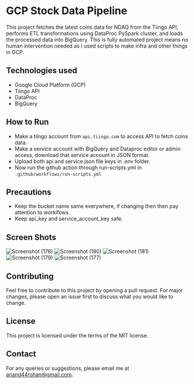 # GCP Stock Data Pipeline
This project fetches the latest coins data for NDAQ from the Tiingo API, performs ETL transformations using DataProc PySpark cluster, and loads the processed data into BigQuery. This is fully automated project means no human intervention needed as I used scripts to make infra and other things in GCP.

## Technologies used
- Google Cloud Platform (GCP)
- Tiingo API
- DataProc
- BigQuery

## How to Run
- Make a tiingo account from `api.tiingo.com` to access API to fetch coins data.
- Make a service account with BigQuery and Dataproc editor or admin access, download that service account in JSON format.
- Upload both api and service.json file keys in .env folder.
- Now run the github action through run-scripts.yml in `.github/workflows/run-scripts.yml`

## Precautions
- Keep the bucket name same everywhere, if changing then then pay attention to worklfows.
- Keep api_key and service_account_key safe.

## Screen Shots
![Screenshot (178)](https://user-images.githubusercontent.com/96521078/234498540-6f22a89f-4bbf-4ef3-84ed-74bf006160e5.png)
![Screenshot (180)](https://user-images.githubusercontent.com/96521078/234498614-90e6424f-b22c-4fa0-a4ac-71e12986e6ac.png)
![Screenshot (181)](https://user-images.githubusercontent.com/96521078/234498679-df642d1d-2a2c-4bbc-bf7a-bbcc95ddfde8.png)
![Screenshot (179)](https://user-images.githubusercontent.com/96521078/234498706-6d5a58a7-7605-4b9f-bd70-e0c62a165f64.png)
![Screenshot (177)](https://user-images.githubusercontent.com/96521078/234498756-945ae33d-75a4-434d-bc1b-97f6b82b807c.png)



## Contributing
Feel free to contribute to this project by opening a pull request. For major changes, please open an issue first to discuss what you would like to change.

## License
This project is licensed under the terms of the MIT license. 

## Contact
For any queries or suggestions, please email me at anand44rohan@gmail.com.
